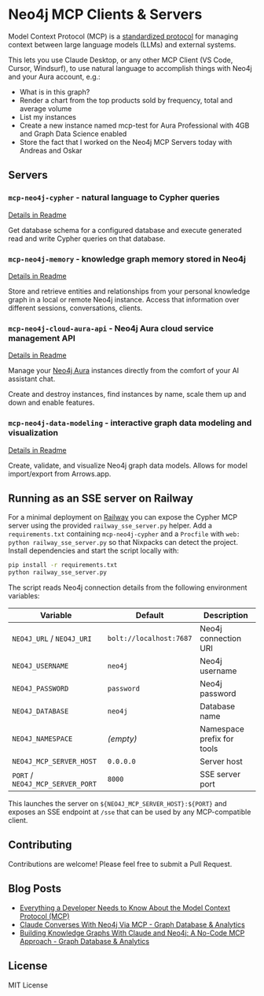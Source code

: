 # Neo4j MCP Clients & Servers

Model Context Protocol (MCP) is a [standardized protocol](https://modelcontextprotocol.io/introduction) for managing context between large language models (LLMs) and external systems. 

This lets you use Claude Desktop, or any other MCP Client (VS Code, Cursor, Windsurf), to use natural language to accomplish things with Neo4j and your Aura account, e.g.:

* What is in this graph?
* Render a chart from the top products sold by frequency, total and average volume
* List my instances
* Create a new instance named mcp-test for Aura Professional with 4GB and Graph Data Science enabled
* Store the fact that I worked on the Neo4j MCP Servers today with Andreas and Oskar

## Servers

### `mcp-neo4j-cypher` - natural language to Cypher queries

[Details in Readme](./servers/mcp-neo4j-cypher/)

Get database schema for a configured database and execute generated read and write Cypher queries on that database.

### `mcp-neo4j-memory` - knowledge graph memory stored in Neo4j

[Details in Readme](./servers/mcp-neo4j-memory/)

Store and retrieve entities and relationships from your personal knowledge graph in a local or remote Neo4j instance.
Access that information over different sessions, conversations, clients.

### `mcp-neo4j-cloud-aura-api` - Neo4j Aura cloud service management API

[Details in Readme](./servers/mcp-neo4j-cloud-aura-api//)

Manage your [Neo4j Aura](https://console.neo4j.io) instances directly from the comfort of your AI assistant chat.

Create and destroy instances, find instances by name, scale them up and down and enable features.

### `mcp-neo4j-data-modeling` - interactive graph data modeling and visualization

[Details in Readme](./servers/mcp-neo4j-data-modeling/)

Create, validate, and visualize Neo4j graph data models. Allows for model import/export from Arrows.app.

## Running as an SSE server on Railway

For a minimal deployment on [Railway](https://railway.app) you can expose the
Cypher MCP server using the provided `railway_sse_server.py` helper. Add a
`requirements.txt` containing `mcp-neo4j-cypher` and a `Procfile` with
`web: python railway_sse_server.py` so that Nixpacks can detect the project.
Install dependencies and start the script locally with:

```bash
pip install -r requirements.txt
python railway_sse_server.py
```

The script reads Neo4j connection details from the following environment
variables:

| Variable | Default | Description |
| --- | --- | --- |
| `NEO4J_URL` / `NEO4J_URI` | `bolt://localhost:7687` | Neo4j connection URI |
| `NEO4J_USERNAME` | `neo4j` | Neo4j username |
| `NEO4J_PASSWORD` | `password` | Neo4j password |
| `NEO4J_DATABASE` | `neo4j` | Database name |
| `NEO4J_NAMESPACE` | _(empty)_ | Namespace prefix for tools |
| `NEO4J_MCP_SERVER_HOST` | `0.0.0.0` | Server host |
| `PORT` / `NEO4J_MCP_SERVER_PORT` | `8000` | SSE server port |

This launches the server on ``${NEO4J_MCP_SERVER_HOST}:${PORT}`` and exposes an
SSE endpoint at `/sse` that can be used by any MCP-compatible client.

## Contributing

Contributions are welcome! Please feel free to submit a Pull Request.

## Blog Posts

* [Everything a Developer Needs to Know About the Model Context Protocol (MCP)](https://neo4j.com/blog/developer/model-context-protocol/)
* [Claude Converses With Neo4j Via MCP - Graph Database & Analytics](https://neo4j.com/blog/developer/claude-converses-neo4j-via-mcp/)
* [Building Knowledge Graphs With Claude and Neo4j: A No-Code MCP Approach - Graph Database & Analytics](https://neo4j.com/blog/developer/knowledge-graphs-claude-neo4j-mcp/)

## License

MIT License
